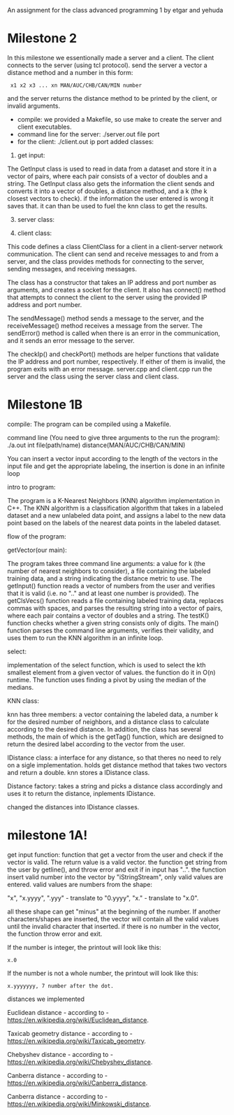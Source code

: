  An assignment for the class advanced programming 1 by etgar and yehuda

# Milestone 2

In this milestone we essentionally made a server and a client. The client connects to the server (using tcl protocol). send the server a vector a distance method and a number in this form:

     x1 x2 x3 ... xn MAN/AUC/CHB/CAN/MIN number
 
and the server returns the distance method to be printed by the client, or invalid arguments.
 - compile: we provided a Makefile, so use make to create the server and client executables.
 - command line for the server:
     ./server.out file port
 - for the client:
     ./client.out ip port
 added classes:
1. get input: 

The GetInput class is used to read in data from a dataset and store it in a vector of pairs, where each pair consists of a vector of doubles and a string. The GetInput class also gets the information the client sends and converts it into a vector of doubles, a distance method, and a k (the k closest vectors to check). if the information the user entered is wrong it saves that. it can than be used to fuel the knn class to get the results.

3. server class: 

5. client class:

This code defines a class ClientClass for a client in a client-server network communication. The client can send and receive messages to and from a server, and the class provides methods for connecting to the server, sending messages, and receiving messages.

The class has a constructor that takes an IP address and port number as arguments, and creates a socket for the client. It also has connect() method that attempts to connect the client to the server using the provided IP address and port number.

The sendMessage() method sends a message to the server, and the receiveMessage() method receives a message from the server. The sendError() method is called when there is an error in the communication, and it sends an error message to the server.

The checkIp() and checkPort() methods are helper functions that validate the IP address and port number, respectively. If either of them is invalid, the program exits with an error message.
server.cpp and client.cpp run the server and the class using the server class and client class.

# Milestone 1B

compile: The program can be compiled using a Makefile.

command line (You need to give three arguments to the run the program): ./a.out int file(path/name) distance(MAN/AUC/CHB/CAN/MIN)  

You can insert a vector input according to the length of the vectors in the input file and get the appropriate labeling, the insertion is done in an infinite loop


intro to program:

The program is a K-Nearest Neighbors (KNN) algorithm implementation in C++.
 The KNN algorithm is a classification algorithm that takes in a labeled dataset and a new unlabeled data point,
 and assigns a label to the new data point based on the labels of the nearest data points in the labeled dataset.

flow of the program:

getVector(our main):

The program takes three command line arguments: a value for k (the number of nearest neighbors to consider), a file containing the labeled training data, and a string indicating the distance metric to use. The getInput() function reads a vector of numbers from the user and verifies that it is valid (i.e. no ".." and at least one number is provided). The getClsVecs() function reads a file containing labeled training data, replaces commas with spaces, and parses the resulting string into a vector of pairs, where each pair contains a vector of doubles and a string. The testK() function checks whether a given string consists only of digits. The main() function parses the command line arguments, verifies their validity, and uses them to run the KNN algorithm in an infinite loop.

select:

implementation of the select function, which is used to select the kth smallest element from a given vector of values.
the function do it in O(n) runtime. The function uses finding a pivot by using the median of the medians.

KNN class:

knn has three members: a vector containing the labeled data, a number k for the desired number of neighbors, and a distance class to calculate according to the desired distance. In addition, the class has several methods, the main of which is the getTag() function, which are designed to return the desired label according to the vector from the user. 

IDistance class: a interface for any distance, so that theres no need to rely on a sigle implementation. holds get distance method that takes two vectors and return a double. knn stores a IDistance class.

Distance factory: takes a string and picks a distance class accordingly and uses it to return the distance, inplements IDistance.

changed the distances into IDistance classes.


# milestone 1A!

get input function: 
function that get a vector from the user and check if the vector is valid.
The return value is a valid vector.
the function get string from the user by getline(), and throw error and exit if in input has "..".
the function insert valid number into the vector by "iStringStream", only valid values are entered.
valid values are numbers from the shape: 

"x", "x.yyyy", ".yyy" - translate to "0.yyyy", "x." - translate to "x.0".

all these shape can get "minus" at the beginning of the number.
If another characters/shapes are inserted, the vector will contain all the valid values until the invalid character that inserted.
if there is no number in the vector, the function throw error and exit.

  If the number is integer, the printout will look like this:
  
    x.0
    
  If the number is not a whole number, the printout will look like this:
  
    x.yyyyyyy, 7 number after the dot.
    

distances  we implemented

Euclidean distance - according to - https://en.wikipedia.org/wiki/Euclidean_distance.

Taxicab geometry distance - according to - https://en.wikipedia.org/wiki/Taxicab_geometry.

Chebyshev distance - according to - https://en.wikipedia.org/wiki/Chebyshev_distance.

Canberra distance - according to - https://en.wikipedia.org/wiki/Canberra_distance.

Canberra distance - according to - https://en.wikipedia.org/wiki/Minkowski_distance.
